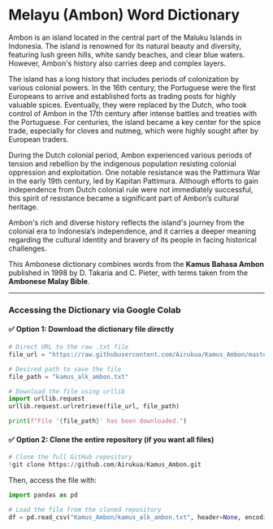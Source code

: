 
# Melayu (Ambon) Word Dictionary

Ambon is an island located in the central part of the Maluku Islands in Indonesia. The island is renowned for its natural beauty and diversity, featuring lush green hills, white sandy beaches, and clear blue waters. However, Ambon's history also carries deep and complex layers.

The island has a long history that includes periods of colonization by various colonial powers. In the 16th century, the Portuguese were the first Europeans to arrive and established forts as trading posts for highly valuable spices. Eventually, they were replaced by the Dutch, who took control of Ambon in the 17th century after intense battles and treaties with the Portuguese. For centuries, the island became a key center for the spice trade, especially for cloves and nutmeg, which were highly sought after by European traders.

During the Dutch colonial period, Ambon experienced various periods of tension and rebellion by the indigenous population resisting colonial oppression and exploitation. One notable resistance was the Pattimura War in the early 19th century, led by Kapitan Pattimura. Although efforts to gain independence from Dutch colonial rule were not immediately successful, this spirit of resistance became a significant part of Ambon’s cultural heritage.

Ambon's rich and diverse history reflects the island's journey from the colonial era to Indonesia’s independence, and it carries a deeper meaning regarding the cultural identity and bravery of its people in facing historical challenges.

This Ambonese dictionary combines words from the **Kamus Bahasa Ambon** published in 1998 by D. Takaria and C. Pieter, with terms taken from the **Ambonese Malay Bible**.

---

### Accessing the Dictionary via Google Colab

#### ✅ Option 1: Download the dictionary file directly

```python
# Direct URL to the raw .txt file
file_url = "https://raw.githubusercontent.com/Airukua/Kamus_Ambon/master/kamus_alk_ambon.txt"

# Desired path to save the file
file_path = "kamus_alk_ambon.txt"

# Download the file using urllib
import urllib.request
urllib.request.urlretrieve(file_url, file_path)

print(f"File '{file_path}' has been downloaded.")
```

#### ✅ Option 2: Clone the entire repository (if you want all files)

```python
# Clone the full GitHub repository
!git clone https://github.com/Airukua/Kamus_Ambon.git
```

Then, access the file with:

```python
import pandas as pd

# Load the file from the cloned repository
df = pd.read_csv("Kamus_Ambon/kamus_alk_ambon.txt", header=None, encoding='iso-8859-1')
```


